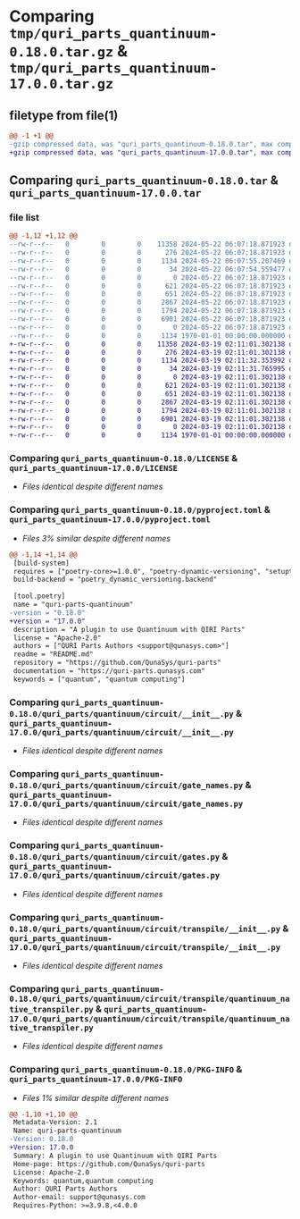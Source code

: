 # Comparing `tmp/quri_parts_quantinuum-0.18.0.tar.gz` & `tmp/quri_parts_quantinuum-17.0.0.tar.gz`

## filetype from file(1)

```diff
@@ -1 +1 @@
-gzip compressed data, was "quri_parts_quantinuum-0.18.0.tar", max compression
+gzip compressed data, was "quri_parts_quantinuum-17.0.0.tar", max compression
```

## Comparing `quri_parts_quantinuum-0.18.0.tar` & `quri_parts_quantinuum-17.0.0.tar`

### file list

```diff
@@ -1,12 +1,12 @@
--rw-r--r--   0        0        0    11358 2024-05-22 06:07:18.871923 quri_parts_quantinuum-0.18.0/LICENSE
--rw-r--r--   0        0        0      276 2024-05-22 06:07:18.871923 quri_parts_quantinuum-0.18.0/README.md
--rw-r--r--   0        0        0     1134 2024-05-22 06:07:55.207469 quri_parts_quantinuum-0.18.0/pyproject.toml
--rw-r--r--   0        0        0       34 2024-05-22 06:07:54.559477 quri_parts_quantinuum-0.18.0/quri_parts/quantinuum/NOTICE
--rw-r--r--   0        0        0        0 2024-05-22 06:07:18.871923 quri_parts_quantinuum-0.18.0/quri_parts/quantinuum/__init__.py
--rw-r--r--   0        0        0      621 2024-05-22 06:07:18.871923 quri_parts_quantinuum-0.18.0/quri_parts/quantinuum/circuit/__init__.py
--rw-r--r--   0        0        0      651 2024-05-22 06:07:18.871923 quri_parts_quantinuum-0.18.0/quri_parts/quantinuum/circuit/gate_names.py
--rw-r--r--   0        0        0     2867 2024-05-22 06:07:18.871923 quri_parts_quantinuum-0.18.0/quri_parts/quantinuum/circuit/gates.py
--rw-r--r--   0        0        0     1794 2024-05-22 06:07:18.871923 quri_parts_quantinuum-0.18.0/quri_parts/quantinuum/circuit/transpile/__init__.py
--rw-r--r--   0        0        0     6901 2024-05-22 06:07:18.871923 quri_parts_quantinuum-0.18.0/quri_parts/quantinuum/circuit/transpile/quantinuum_native_transpiler.py
--rw-r--r--   0        0        0        0 2024-05-22 06:07:18.871923 quri_parts_quantinuum-0.18.0/quri_parts/quantinuum/py.typed
--rw-r--r--   0        0        0     1134 1970-01-01 00:00:00.000000 quri_parts_quantinuum-0.18.0/PKG-INFO
+-rw-r--r--   0        0        0    11358 2024-03-19 02:11:01.302138 quri_parts_quantinuum-17.0.0/LICENSE
+-rw-r--r--   0        0        0      276 2024-03-19 02:11:01.302138 quri_parts_quantinuum-17.0.0/README.md
+-rw-r--r--   0        0        0     1134 2024-03-19 02:11:32.353992 quri_parts_quantinuum-17.0.0/pyproject.toml
+-rw-r--r--   0        0        0       34 2024-03-19 02:11:31.765995 quri_parts_quantinuum-17.0.0/quri_parts/quantinuum/NOTICE
+-rw-r--r--   0        0        0        0 2024-03-19 02:11:01.302138 quri_parts_quantinuum-17.0.0/quri_parts/quantinuum/__init__.py
+-rw-r--r--   0        0        0      621 2024-03-19 02:11:01.302138 quri_parts_quantinuum-17.0.0/quri_parts/quantinuum/circuit/__init__.py
+-rw-r--r--   0        0        0      651 2024-03-19 02:11:01.302138 quri_parts_quantinuum-17.0.0/quri_parts/quantinuum/circuit/gate_names.py
+-rw-r--r--   0        0        0     2867 2024-03-19 02:11:01.302138 quri_parts_quantinuum-17.0.0/quri_parts/quantinuum/circuit/gates.py
+-rw-r--r--   0        0        0     1794 2024-03-19 02:11:01.302138 quri_parts_quantinuum-17.0.0/quri_parts/quantinuum/circuit/transpile/__init__.py
+-rw-r--r--   0        0        0     6901 2024-03-19 02:11:01.302138 quri_parts_quantinuum-17.0.0/quri_parts/quantinuum/circuit/transpile/quantinuum_native_transpiler.py
+-rw-r--r--   0        0        0        0 2024-03-19 02:11:01.302138 quri_parts_quantinuum-17.0.0/quri_parts/quantinuum/py.typed
+-rw-r--r--   0        0        0     1134 1970-01-01 00:00:00.000000 quri_parts_quantinuum-17.0.0/PKG-INFO
```

### Comparing `quri_parts_quantinuum-0.18.0/LICENSE` & `quri_parts_quantinuum-17.0.0/LICENSE`

 * *Files identical despite different names*

### Comparing `quri_parts_quantinuum-0.18.0/pyproject.toml` & `quri_parts_quantinuum-17.0.0/pyproject.toml`

 * *Files 3% similar despite different names*

```diff
@@ -1,14 +1,14 @@
 [build-system]
 requires = ["poetry-core>=1.0.0", "poetry-dynamic-versioning", "setuptools"]
 build-backend = "poetry_dynamic_versioning.backend"
 
 [tool.poetry]
 name = "quri-parts-quantinuum"
-version = "0.18.0"
+version = "17.0.0"
 description = "A plugin to use Quantinuum with QIRI Parts"
 license = "Apache-2.0"
 authors = ["QURI Parts Authors <support@qunasys.com>"]
 readme = "README.md"
 repository = "https://github.com/QunaSys/quri-parts"
 documentation = "https://quri-parts.qunasys.com"
 keywords = ["quantum", "quantum computing"]
```

### Comparing `quri_parts_quantinuum-0.18.0/quri_parts/quantinuum/circuit/__init__.py` & `quri_parts_quantinuum-17.0.0/quri_parts/quantinuum/circuit/__init__.py`

 * *Files identical despite different names*

### Comparing `quri_parts_quantinuum-0.18.0/quri_parts/quantinuum/circuit/gate_names.py` & `quri_parts_quantinuum-17.0.0/quri_parts/quantinuum/circuit/gate_names.py`

 * *Files identical despite different names*

### Comparing `quri_parts_quantinuum-0.18.0/quri_parts/quantinuum/circuit/gates.py` & `quri_parts_quantinuum-17.0.0/quri_parts/quantinuum/circuit/gates.py`

 * *Files identical despite different names*

### Comparing `quri_parts_quantinuum-0.18.0/quri_parts/quantinuum/circuit/transpile/__init__.py` & `quri_parts_quantinuum-17.0.0/quri_parts/quantinuum/circuit/transpile/__init__.py`

 * *Files identical despite different names*

### Comparing `quri_parts_quantinuum-0.18.0/quri_parts/quantinuum/circuit/transpile/quantinuum_native_transpiler.py` & `quri_parts_quantinuum-17.0.0/quri_parts/quantinuum/circuit/transpile/quantinuum_native_transpiler.py`

 * *Files identical despite different names*

### Comparing `quri_parts_quantinuum-0.18.0/PKG-INFO` & `quri_parts_quantinuum-17.0.0/PKG-INFO`

 * *Files 1% similar despite different names*

```diff
@@ -1,10 +1,10 @@
 Metadata-Version: 2.1
 Name: quri-parts-quantinuum
-Version: 0.18.0
+Version: 17.0.0
 Summary: A plugin to use Quantinuum with QIRI Parts
 Home-page: https://github.com/QunaSys/quri-parts
 License: Apache-2.0
 Keywords: quantum,quantum computing
 Author: QURI Parts Authors
 Author-email: support@qunasys.com
 Requires-Python: >=3.9.8,<4.0.0
```


